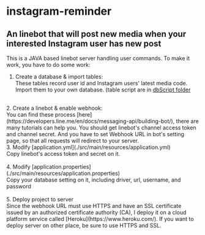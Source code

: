 # instagram-reminder
An linebot that will post new media when your interested Instagram user has new post
--------------------------------------------------------------------------------------

This is a JAVA based linebot server handling user commands.
To make it work, you have to do some work:

1. Create a database & import tables:</br>
These tables record user id and Instagram users' latest media code. Import them to your own database. (table script are in [dbScript folder](./src/main/webapp/dbScript)</br>
</br>
2. Create a linebot & enable webhook:</br>
You can find these process [here](https://developers.line.me/en/docs/messaging-api/building-bot/), there are many tutorials can help you. 
You should get linebot's channel access token and channel secret. And you have to set Webhook URL in bot's setting page, so that all requests will redirect to your server. 
</br>
3. Modify [application.yml](./src/main/resources/application.yml)</br>
Copy linebot's access token and secret on it.</br>
</br>
4. Modify [application.properties](./src/main/resources/application.properties)</br>
Copy your database setting on it, including driver, url, username, and password</br>
</br>
5. Deploy project to server</br>
Since the webhook URL must use HTTPS and have an SSL certificate issued by an authorized certificate authority (CA), I deploy it on a cloud platform service called [Heroku](https://www.heroku.com/). If you want to deploy server on other place, be sure to use HTTPS and SSL.</br>
  
